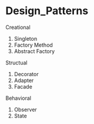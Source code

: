 # Design_Patterns

Creational
1) Singleton
2) Factory Method
3) Abstract Factory

Structual
1) Decorator
2) Adapter
3) Facade

Behavioral
1) Observer
2) State